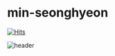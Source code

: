 # min-seonghyeon

[![Hits](https://hits.seeyoufarm.com/api/count/incr/badge.svg?url=https%3A%2F%2Fgithub.com%2FSNAIL963&count_bg=%233DC89B&title_bg=%232C3D8A&icon=&icon_color=%23ECECEC&title=hits&edge_flat=false)](https://hits.seeyoufarm.com)

![header](https://capsule-render.vercel.app/api?type=waving&color=0:ed9d0b,100:f94001&height=180&section=header&text=Welcome!!&fontSize=32&animation=fadeIn&fontAlignY=36&fontColor=ffffff)
